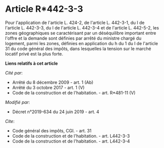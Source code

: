 # Article R*442-3-3

Pour l'application de l'article L. 424-2, de l'article L. 442-3-1, du I de l'article L. 442-3-3, du I de l'article L. 442-3-4
et de l'article L. 442-5-2, les zones géographiques se caractérisant par un déséquilibre important entre l'offre et la
demande sont définies par arrêté du ministre chargé du logement, parmi les zones, définies en application du h du 1 du I de
l'article 31 du code général des impôts, dans lesquelles la tension sur le marché locatif privé est la plus forte.

**Liens relatifs à cet article**

_Cité par_:

  - Arrêté du 8 décembre 2009 - art. 1 (Ab)
  - Arrêté du 3 octobre 2017 - art. 1 (V)
  - Code de la construction et de l'habitation. - art. R*481-11 (V)

_Modifié par_:

  - Décret n°2019-634 du 24 juin 2019 - art. 4

_Cite_:

  - Code général des impôts, CGI. - art. 31
  - Code de la construction et de l'habitation. - art. L442-3-3
  - Code de la construction et de l'habitation. - art. L442-3-4
